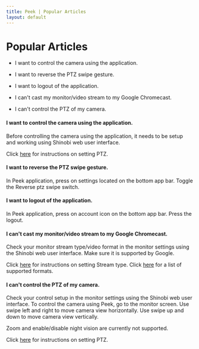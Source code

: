 ```yaml
---
title: Peek | Popular Articles
layout: default
---
```

# Popular Articles

* I want to control the camera using the application.
* I want to reverse the PTZ swipe gesture.
* I want to logout of the application.

* I can't cast my monitor/video stream to my Google Chromecast.
* I can't control the PTZ of my camera.

#### I want to control the camera using the application.

Before controlling the camera using the application, it needs to be setup and working using Shinobi web user interface.

Click [here](https://shinobi.video/articles/2018-11-24-how-to-setup-ptz-in-shinobi) for instructions on setting PTZ.


#### I want to reverse the PTZ swipe gesture.

In Peek application, press on settings located on the bottom app bar. Toggle the Reverse ptz swipe switch.


#### I want to logout of the application.

In Peek application, press on account icon on the bottom app bar. Press the logout.


#### I can't cast my monitor/video stream to my Google Chromecast.

Check your monitor stream type/video format in the monitor settings using the Shinobi web user interface. Make sure it is supported by Google. 

Click [here](https://shinobi.video/docs/settings#content-stream) for instructions on setting Stream type.
Click [here](https://developers.google.com/cast/docs/media) for a list of supported formats.


#### I can't control the PTZ of my camera.

Check your control setup in the monitor settings using the Shinobi web user interface. To control the camera using Peek, go to the monitor screen. Use swipe left and right to move camera view horizontally. Use swipe up and down to move camera view vertically.

Zoom and enable/disable night vision are currently not supported.

Click [here](https://shinobi.video/articles/2018-11-24-how-to-setup-ptz-in-shinobi) for instructions on setting PTZ.
